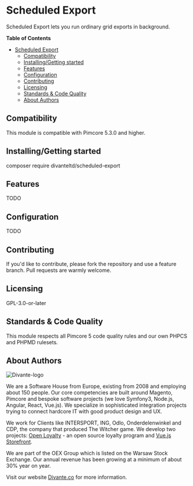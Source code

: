 # Scheduled Export
Scheduled Export lets you run ordinary grid exports in background.

**Table of Contents**

- [Scheduled Export](#scheduled-export)
	- [Compatibility](#compatibility)
	- [Installing/Getting started](#installinggetting-started)
	- [Features](#features)
	- [Configuration](#configuration)
	- [Contributing](#contributing)
	- [Licensing](#licensing)
	- [Standards & Code Quality](#standards--code-quality)
	- [About Authors](#about-authors)

## Compatibility

This module is compatible with Pimcore 5.3.0 and higher.

## Installing/Getting started

composer require divanteltd/scheduled-export

## Features

TODO

## Configuration

TODO

## Contributing

If you'd like to contribute, please fork the repository and use a feature branch. Pull requests are warmly welcome.

## Licensing

GPL-3.0-or-later

## Standards & Code Quality

This module respects all Pimcore 5 code quality rules and our own PHPCS and PHPMD rulesets.

## About Authors

![Divante-logo](http://divante.co/logo-HG.png "Divante")

We are a Software House from Europe, existing from 2008 and employing about 150 people. Our core competencies are built around Magento, Pimcore and bespoke software projects (we love Symfony3, Node.js, Angular, React, Vue.js). We specialize in sophisticated integration projects trying to connect hardcore IT with good product design and UX.

We work for Clients like INTERSPORT, ING, Odlo, Onderdelenwinkel and CDP, the company that produced The Witcher game. We develop two projects: [Open Loyalty](http://www.openloyalty.io/ "Open Loyalty") - an open source loyalty program and [Vue.js Storefront](https://github.com/DivanteLtd/vue-storefront "Vue.js Storefront").

We are part of the OEX Group which is listed on the Warsaw Stock Exchange. Our annual revenue has been growing at a minimum of about 30% year on year.

Visit our website [Divante.co](https://divante.co/ "Divante.co") for more information.
